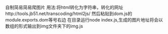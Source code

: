 自制简易简易爬图片
用法:将html转化为字符串，转化的网址http://tools.jb51.net/transcoding/html2js/
然后粘贴到dom.js的module.exports.dom等号右边
在目录运行node index.js,生成的图片地址将会以数组的形式输出到img文件夹下的img.js